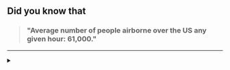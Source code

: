 ## Did you know that

<h3>
  <blockquote>
<!--START_SECTION:debris-->                                                                           
"Average number of people airborne over the US any given hour: 61,000."
<!--END_SECTION:debris-->
  </blockquote>
</h3>

-----

<details>
  <summary></summary>

<img src="https://github-readme-stats.vercel.app/api?show_icons=true&hide=issues&username=ekickx"> <img src="https://github-readme-stats.vercel.app/api/top-langs/?layout=compact&username=ekickx">

</details>
